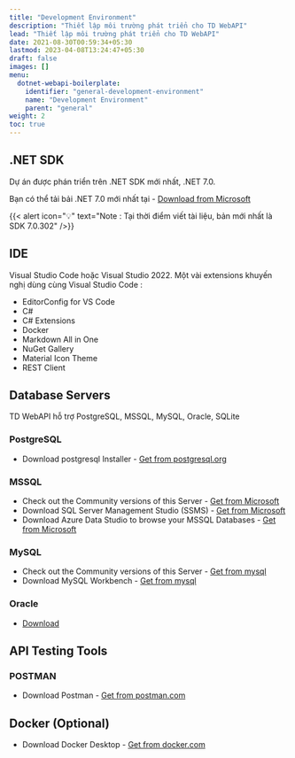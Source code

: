 ```yaml
---
title: "Development Environment"
description: "Thiết lập môi trường phát triển cho TD WebAPI"
lead: "Thiết lập môi trường phát triển cho TD WebAPI"
date: 2021-08-30T00:59:34+05:30
lastmod: 2023-04-08T13:24:47+05:30
draft: false
images: []
menu:
  dotnet-webapi-boilerplate:
    identifier: "general-development-environment"
    name: "Development Environment"
    parent: "general"
weight: 2
toc: true
---
```


## .NET SDK

Dự án được phán triển trên .NET SDK mới nhất, .NET 7.0.

Bạn có thể tải bải .NET 7.0 mới nhất tại - [Download from Microsoft](https://dotnet.microsoft.com/download/dotnet/7.0)

{{< alert icon="💡" text="Note : Tại thời điểm viết tài liệu, bản mới nhất là SDK 7.0.302" />}}


## IDE

Visual Studio Code hoặc Visual Studio 2022. Một vài extensions khuyến nghị dùng cùng Visual Studio Code :

- EditorConfig for VS Code
- C#
- C# Extensions
- Docker
- Markdown All in One
- NuGet Gallery
- Material Icon Theme
- REST Client

## Database Servers

TD WebAPI hỗ trợ PostgreSQL, MSSQL, MySQL, Oracle, SQLite

### PostgreSQL

- Download postgresql Installer - [Get from postgresql.org](https://www.postgresql.org/download/)

### MSSQL

- Check out the Community versions of this Server - [Get from Microsoft](https://www.microsoft.com/en-in/sql-server/sql-server-downloads)
- Download SQL Server Management Studio (SSMS) - [Get from Microsoft](https://docs.microsoft.com/en-us/sql/ssms/download-sql-server-management-studio-ssms?view=sql-server-ver15)
- Download Azure Data Studio to browse your MSSQL Databases - [Get from Microsoft](https://docs.microsoft.com/en-us/sql/azure-data-studio/download-azure-data-studio)

### MySQL

- Check out the Community versions of this Server - [Get from mysql](https://dev.mysql.com/downloads/mysql/)
- Download MySQL Workbench - [Get from mysql](https://dev.mysql.com/downloads/workbench/)

### Oracle

- [Download](https://www.oracle.com/in/database/technologies/oracle19c-windows-downloads.html)

## API Testing Tools

### POSTMAN

- Download Postman - [Get from postman.com](https://www.postman.com/downloads/)

## Docker (Optional)

- Download Docker Desktop - [Get from docker.com](https://www.docker.com/products/docker-desktop/)

